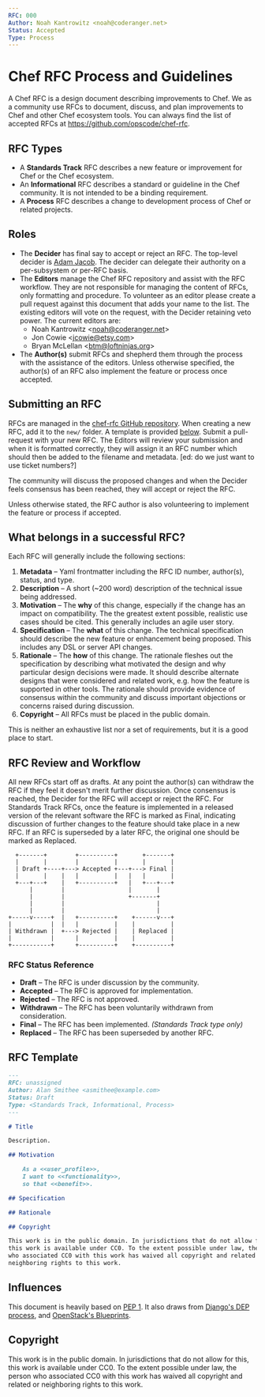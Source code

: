 ```yaml
---
RFC: 000
Author: Noah Kantrowitz <noah@coderanger.net>
Status: Accepted
Type: Process
---
```


# Chef RFC Process and Guidelines

A Chef RFC is a design document describing improvements to Chef. We as a
community use RFCs to document, discuss, and plan improvements to Chef and
other Chef ecosystem tools. You can always find the list of accepted RFCs at
https://github.com/opscode/chef-rfc.

## RFC Types

* A **Standards Track** RFC describes a new feature or improvement for Chef or
the Chef ecosystem.
* An **Informational** RFC describes a standard or guideline in the Chef
community. It is not intended to be a binding requirement.
* A **Process** RFC describes a change to development process of Chef or
related projects.

## Roles

* The **Decider** has final say to accept or reject an RFC. The top-level
decider is [Adam Jacob](mailto:adam@getchef.com). The decider can delegate their
authority on a per-subsystem or per-RFC basis.
* The **Editors** manage the Chef RFC repository and assist with the RFC
workflow. They are not responsible for managing the content of RFCs, only
formatting and procedure. To volunteer as an editor please create a pull
request against this document that adds your name to the list. The existing
editors will vote on the request, with the Decider retaining veto power. The
current editors are:
  * Noah Kantrowitz \<noah@coderanger.net\>
  * Jon Cowie \<jcowie@etsy.com\>
  * Bryan McLellan \<btm@loftninjas.org\>
* The **Author(s)** submit RFCs and shepherd them through the process with the
assistance of the editors. Unless otherwise specified, the author(s) of an RFC
also implement the feature or process once accepted.

## Submitting an RFC

RFCs are managed in the [chef-rfc GitHub repository](#). When creating a new
RFC, add it to the `new/` folder. A template is provided [below](#). Submit a
pull-request with your new RFC. The Editors will review your submission and when
it is formatted correctly, they will assign it an RFC number which should then
be added to the filename and metadata. [ed: do we just want to use ticket numbers?]

The community will discuss the proposed changes and when the Decider feels
consensus has been reached, they will accept or reject the RFC.

Unless otherwise stated, the RFC author is also volunteering to implement the
feature or process if accepted.

## What belongs in a successful RFC?

Each RFC will generally include the following sections:

1. **Metadata** – Yaml frontmatter including the RFC ID number, author(s),
status, and type.
2. **Description** – A short (~200 word) description of the technical issue
being addressed.
3. **Motivation** – The **why** of this change, especially if the change has an
impact on compatibility. The the greatest extent possible, realistic use cases
should be cited. This generally includes an agile user story.
4. **Specification** – The **what** of this change. The technical specification
should describe the new feature or enhancement being proposed. This includes any
DSL or server API changes.
5. **Rationale** – The **how** of this change. The rationale fleshes out the
specification by describing what motivated the design and why particular design
decisions were made. It should describe alternate designs that were considered
and related work, e.g. how the feature is supported in other tools. The
rationale should provide evidence of consensus within the community and discuss
important objections or concerns raised during discussion.
6. **Copyright** – All RFCs must be placed in the public domain.

This is neither an exhaustive list nor a set of requirements, but it is a good
place to start.

## RFC Review and Workflow

All new RFCs start off as drafts. At any point the author(s) can withdraw the
RFC if they feel it doesn't merit further discussion. Once consensus is reached,
the Decider for the RFC will accept or reject the RFC. For Standards Track RFCs,
once the feature is implemented in a released version of the relevant software
the RFC is marked as Final, indicating discussion of further changes to the
feature should take place in a new RFC. If an RFC is superseded by a later RFC,
the original one should be marked as Replaced.

```
  +-------+        +----------+       +-------+
  |       |        |          |       |       |
  | Draft +----+---> Accepted +---+---> Final |
  |       |    |   |          |   |   |       |
  +---+---+    |   +----------+   |   +---+---+
      |        |                  |       |
      |        |                  +-------+
      |        |                          |
      |        |                          |
+-----v-----+  |   +----------+    +------v---+
|           |  |   |          |    |          |
| Withdrawn |  +---> Rejected |    | Replaced |
|           |      |          |    |          |
+-----------+      +----------+    +----------+
```

### RFC Status Reference

* **Draft** – The RFC is under discussion by the community.
* **Accepted** – The RFC is approved for implementation.
* **Rejected** – The RFC is not approved.
* **Withdrawn** – The RFC has been voluntarily withdrawn from consideration.
* **Final** – The RFC has been implemented. *(Standards Track type only)*
* **Replaced** – The RFC has been superseded by another RFC.

## RFC Template

```markdown
---
RFC: unassigned
Author: Alan Smithee <asmithee@example.com>
Status: Draft
Type: <Standards Track, Informational, Process>
---

# Title

Description.

## Motivation

    As a <<user_profile>>,
    I want to <<functionality>>,
    so that <<benefit>>.

## Specification

## Rationale

## Copyright

This work is in the public domain. In jurisdictions that do not allow for this,
this work is available under CC0. To the extent possible under law, the person
who associated CC0 with this work has waived all copyright and related or
neighboring rights to this work.

```

## Influences

This document is heavily based on [PEP 1](http://legacy.python.org/dev/peps/pep-0001/).
It also draws from [Django's DEP process](https://github.com/django/deps/blob/master/deps/0001.rst),
and [OpenStack's Blueprints](https://wiki.openstack.org/wiki/Blueprints).

## Copyright

This work is in the public domain. In jurisdictions that do not allow for this,
this work is available under CC0. To the extent possible under law, the person
who associated CC0 with this work has waived all copyright and related or
neighboring rights to this work.
